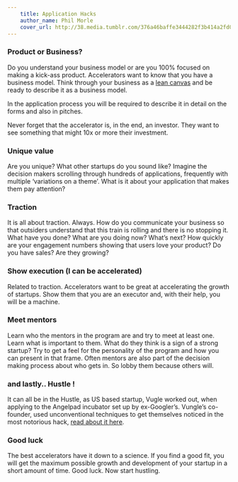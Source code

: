 ```yaml
---
    title: Application Hacks
    author_name: Phil Morle 
    cover_url: http://38.media.tumblr.com/376a46baffe3444282f3b414a2fd0d46/tumblr_n9hxcf3Bm91st5lhmo1_1280.jpg
---
```



### Product or Business?

Do you understand your business model or are you 100% focused on making a kick-ass product. Accelerators want to know that you have a business model. Think through your business as a <a href="http://pollenizer.com/a-quick-walkthrough-lean-dashboard-v4">lean canvas</a> and be ready to describe it as a business model.

In the application process you will be required to describe it in detail on the forms and also in pitches. 

Never forget that the accelerator is, in the end, an investor. They want to see something that might 10x or more their investment.

### Unique value

Are you unique? What other startups do you sound like? Imagine the decision makers scrolling through hundreds of applications, frequently with multiple ‘variations on a theme’. What is it about your application that makes them pay attention?  

### Traction

It is all about traction. Always. How do you communicate your business so that outsiders understand that this train is rolling and there is no stopping it. What have you done? What are you doing now? What’s next? How quickly are your engagement numbers showing that users love your product? Do you have sales? Are they growing?

### Show execution (I can be accelerated)

Related to traction. Accelerators want to be great at accelerating the growth of startups. Show them that you are an executor and, with their help, you will be a machine.

### Meet mentors

Learn who the mentors in the program are and try to meet at least one. Learn what is important to them. What do they think is a sign of a strong startup? Try to get a feel for the personality of the program and how you can present in that frame. Often mentors are also part of the decision making process about who gets in. So lobby them because others will.

### and lastly.. Hustle ! 

It can all be in the Hustle, as US based startup, Vugle worked out, when applying to the Angelpad incubator set up by ex-Googler’s. Vungle’s co-founder, used unconventional techniques to get themselves noticed in the most notorious hack, <a href="http://pando.com/2012/05/02/vungles-co-founders-hustle-their-way-to-a-2-million-seed-round/">read about it here</a>.


### Good luck

The best accelerators have it down to a science. If you find a good fit, you will get the maximum possible growth and development of your startup in a short amount of time. Good luck. Now start hustling.